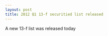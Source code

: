 ```yaml
---
layout: post
title: 2012 Q1 13-f securitied list released
---
```

A new 13-f list was released today

    